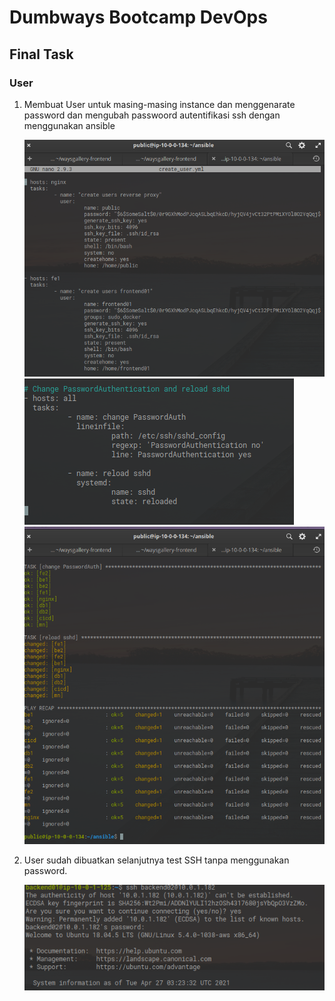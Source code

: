 # Dumbways Bootcamp DevOps
## Final Task
### User

1. Membuat User untuk masing-masing instance dan menggenarate password dan mengubah passwoord autentifikasi ssh dengan menggunakan ansible
   
   ![1](https://github.com/asepboy/bootcamp-dumbways/blob/main/Final%20Task/User/1.png)
   ![2](https://github.com/asepboy/bootcamp-dumbways/blob/main/Final%20Task/User/2.png)
   ![3](https://github.com/asepboy/bootcamp-dumbways/blob/main/Final%20Task/User/3.png)
   

2. User sudah dibuatkan selanjutnya test SSH tanpa menggunakan password.

   ![4](https://github.com/asepboy/bootcamp-dumbways/blob/main/Final%20Task/User/4.png)
